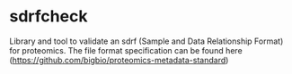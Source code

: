 # sdrfcheck

Library and tool to validate an sdrf (Sample and Data Relationship Format) for proteomics. The file format specification can be found here
(https://github.com/bigbio/proteomics-metadata-standard)




